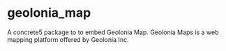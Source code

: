 # geolonia_map
A concrete5 package to to embed Geolonia Map. Geolonia Maps is a web mapping platform offered by Geolonia Inc.
